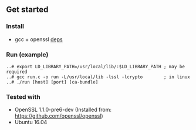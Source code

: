 
## Get started

### Install

* gcc + openssl [deps](https://github.com/openssl/openssl)


### Run (example)
```
..# export LD_LIBRARY_PATH=/usr/local/lib/:$LD_LIBRARY_PATH ; may be required
..# gcc run.c -o run -L/usr/local/lib -lssl -lcrypto        ; in linux
..# ./run [host] [port] [ca-bundle]
```

### Tested with

* OpenSSL 1.1.0-pre6-dev (Installed from: https://github.com/openssl/openssl)
* Ubuntu 16.04
